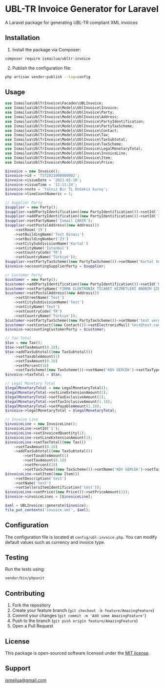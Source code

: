 # UBL-TR Invoice Generator for Laravel
A Laravel package for generating UBL-TR compliant XML invoices

## Installation

1. Install the package via Composer:
```bash
composer require ismailua/ubltr-invoice
```

2. Publish the configuration file:
```bash
php artisan vendor:publish --tag=config
```
## Usage

```php
use Ismailua\UblTrInvoice\Facades\UBLInvoice;
use Ismailua\UblTrInvoice\Models\UblInvoice\Invoice;
use Ismailua\UblTrInvoice\Models\UblInvoice\Party;
use Ismailua\UblTrInvoice\Models\UblInvoice\Address;
use Ismailua\UblTrInvoice\Models\UblInvoice\PartyIdentification;
use Ismailua\UblTrInvoice\Models\UblInvoice\PartyTaxScheme;
use Ismailua\UblTrInvoice\Models\UblInvoice\Contact;
use Ismailua\UblTrInvoice\Models\UblInvoice\Tax;
use Ismailua\UblTrInvoice\Models\UblInvoice\TaxSubtotal;
use Ismailua\UblTrInvoice\Models\UblInvoice\TaxScheme;
use Ismailua\UblTrInvoice\Models\UblInvoice\LegalMonetaryTotal;
use Ismailua\UblTrInvoice\Models\UblInvoice\InvoiceLine;
use Ismailua\UblTrInvoice\Models\UblInvoice\Item;
use Ismailua\UblTrInvoice\Models\UblInvoice\Price;

$invoice = new Invoice();
$invoice->id = 'TST2021000000002';
$invoice->issueDate = '2021-02-10';
$invoice->issueTime = '11:11:24';
$invoice->note = 'Yalnız Bir TL OnSekiz kuruş';
$invoice->lineCountNumeric = 1;

// Supplier Party
$supplier = new Party();
$supplier->addPartyIdentification((new PartyIdentification())->setId('1923001923')->setSchemeID('VKN'));
$supplier->addPartyIdentification((new PartyIdentification())->setId('1111111111111111')->setSchemeID('MERSISNO'));
$supplier->setPartyName('İsmail ÇAKIR');
$supplier->setPostalAddress((new Address())
    ->setRoom('19')
    ->setBuildingName('Test Binası')
    ->setBuildingNumber('23')
    ->setCitySubdivisionName('Kartal')
    ->setCityName('İstanbul')
    ->setCountryCode('TR')
    ->setCountryName('Türkiye'));
$supplier->setPartyTaxScheme((new PartyTaxScheme())->setName('Kartal Vergi Dairesi'));
$invoice->accountingSupplierParty = $supplier;

// Customer Party
$customer = new Party();
$customer->addPartyIdentification((new PartyIdentification())->setId('6090408038')->setSchemeID('VKN'));
$customer->setPartyName('FIRMA ELEKTRONİK TİCARET HİZMETLERİ ANONİM ŞİRKETİ');
$customer->setPostalAddress((new Address())
    ->setStreetName('Test')
    ->setCitySubdivisionName('Test')
    ->setCityName('Test')
    ->setCountryCode('TR')
    ->setCountryName('Türkiye'));
$customer->setPartyTaxScheme((new PartyTaxScheme())->setName('test vergi dairesi'));
$customer->setContact((new Contact())->setElectronicMail('test@test.com'));
$invoice->accountingCustomerParty = $customer;

// Tax Total
$tax = new Tax();
$tax->setTaxAmount(0.18);
$tax->addTaxSubtotal((new TaxSubtotal())
    ->setTaxableAmount(1)
    ->setTaxAmount(0.18)
    ->setPercent(18)
    ->setTaxScheme((new TaxScheme())->setName('KDV GERCEK')->setTaxTypeCode('0015')));
$invoice->taxTotal = $tax;

// Legal Monetary Total
$legalMonetaryTotal = new LegalMonetaryTotal();
$legalMonetaryTotal->setLineExtensionAmount(1);
$legalMonetaryTotal->setTaxExclusiveAmount(1);
$legalMonetaryTotal->setTaxInclusiveAmount(1.18);
$legalMonetaryTotal->setPayableAmount(1.18);
$invoice->legalMonetaryTotal = $legalMonetaryTotal;

// Invoice Line
$invoiceLine = new InvoiceLine();
$invoiceLine->setId('1');
$invoiceLine->setInvoicedQuantity(1);
$invoiceLine->setLineExtensionAmount(1);
$invoiceLine->setTaxTotal((new Tax())
    ->setTaxAmount(0.18)
    ->addTaxSubtotal((new TaxSubtotal())
        ->setTaxableAmount(1)
        ->setTaxAmount(0.18)
        ->setPercent(18)
        ->setTaxScheme((new TaxScheme())->setName('KDV GERCEK')->setTaxTypeCode('0015'))));
$invoiceLine->setItem((new Item())
    ->setDescription('test')
    ->setName('test')
    ->setSellersItemIdentification('test'));
$invoiceLine->setPrice((new Price())->setPriceAmount(1));
$invoice->invoiceLines = [$invoiceLine];

$xml = UBLInvoice::generate($invoice);
file_put_contents('invoice.xml', $xml);
```

## Configuration

The configuration file is located at `config/ubl-invoice.php`. You can modify default values such as currency and invoice type.

## Testing

Run the tests using:
```bash
vendor/bin/phpunit
```

## Contributing

1. Fork the repository
2. Create your feature branch (`git checkout -b feature/AmazingFeature`)
3. Commit your changes (`git commit -m 'Add some AmazingFeature'`)
4. Push to the branch (`git push origin feature/AmazingFeature`)
5. Open a Pull Request

## License

This package is open-sourced software licensed under the [MIT license](LICENSE).

## Support
ismailua@gmail.com 
